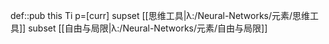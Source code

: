 def::pub this Ti p=[curr] supset [[思维工具|λ:/Neural-Networks/元素/思维工具]] subset [[自由与局限|λ:/Neural-Networks/元素/自由与局限]]